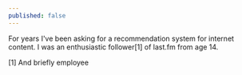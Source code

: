 ```yaml
---
published: false
---
```


For years I've been asking for a recommendation system for internet content. I was an enthusiastic follower[1] of last.fm from age 14.

[1] And briefly employee